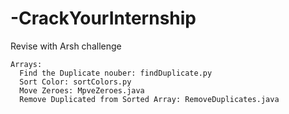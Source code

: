 # -CrackYourInternship
Revise with Arsh challenge
```
Arrays:
  Find the Duplicate nouber: findDuplicate.py
  Sort Color: sortColors.py
  Move Zeroes: MpveZeroes.java
  Remove Duplicated from Sorted Array: RemoveDuplicates.java
```
